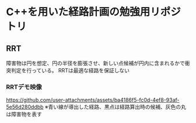 # C++を用いた経路計画の勉強用リポジトリ

## RRT
障害物は円を想定、円の半径を膨張させ、新しい点候補が円内に含まれるかで衝突判定を行っている。
RRTは最適な経路を保証しない
### RRTデモ映像
https://github.com/user-attachments/assets/ba4186f5-fc0d-4ef8-93af-5e56d280ddbb
※青い線が導出した経路、黒点は経路算出時の候補、灰色の丸は障害物を表す



